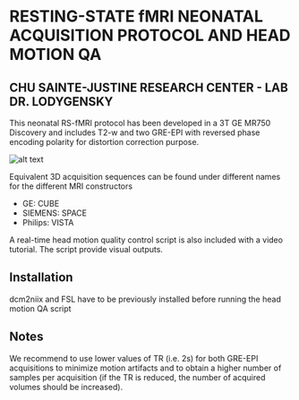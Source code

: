 # RESTING-STATE fMRI NEONATAL ACQUISITION PROTOCOL AND HEAD MOTION QA
## CHU SAINTE-JUSTINE RESEARCH CENTER - LAB DR. LODYGENSKY


This neonatal RS-fMRI protocol has been developed in a 3T GE MR750 Discovery and includes 
T2-w and two GRE-EPI with reversed phase encoding polarity for distortion correction purpose.

![alt text](rs_protocol_img)

Equivalent 3D acquisition sequences can be found under different names for the different MRI constructors
- GE: CUBE
- SIEMENS: SPACE
- Philips: VISTA

A real-time head motion quality control script is also included with a video tutorial.
The script provide visual outputs.


## Installation
dcm2niix and FSL have to be previously installed before running the head motion QA script

## Notes
We recommend to use lower values of TR (i.e. 2s) for both GRE-EPI acquisitions to minimize motion artifacts and to obtain a higher number of samples per acquisition (if the TR is reduced, the number of acquired volumes should be increased).
